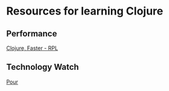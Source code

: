 # Resources for learning Clojure

## Performance
[Clojure, Faster - RPL](https://tech.redplanetlabs.com/2020/09/02/clojure-faster/)

## Technology Watch
[Pour](https://github.com/clj-pour/pour)
